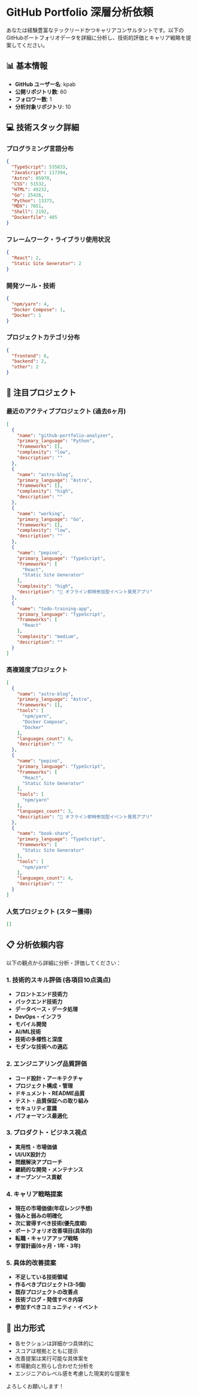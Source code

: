 # GitHub Portfolio 深層分析依頼

あなたは経験豊富なテックリードかつキャリアコンサルタントです。以下のGitHubポートフォリオデータを詳細に分析し、技術的評価とキャリア戦略を提案してください。

## 📊 基本情報
- **GitHub ユーザー名**: kpab
- **公開リポジトリ数**: 60
- **フォロワー数**: 1
- **分析対象リポジトリ**: 10

## 💻 技術スタック詳細

### プログラミング言語分布
```json
{
  "TypeScript": 535833,
  "JavaScript": 117394,
  "Astro": 95970,
  "CSS": 51532,
  "HTML": 49232,
  "Go": 25426,
  "Python": 13373,
  "MDX": 7651,
  "Shell": 2192,
  "Dockerfile": 405
}
```

### フレームワーク・ライブラリ使用状況
```json
{
  "React": 2,
  "Static Site Generator": 2
}
```

### 開発ツール・技術
```json
{
  "npm/yarn": 4,
  "Docker Compose": 1,
  "Docker": 1
}
```

### プロジェクトカテゴリ分布
```json
{
  "frontend": 6,
  "backend": 2,
  "other": 2
}
```

## 🎯 注目プロジェクト

### 最近のアクティブプロジェクト (過去6ヶ月)
```json
[
  {
    "name": "github-portfolio-analyzer",
    "primary_language": "Python",
    "frameworks": [],
    "complexity": "low",
    "description": ""
  },
  {
    "name": "astro-blog",
    "primary_language": "Astro",
    "frameworks": [],
    "complexity": "high",
    "description": ""
  },
  {
    "name": "working",
    "primary_language": "Go",
    "frameworks": [],
    "complexity": "low",
    "description": ""
  },
  {
    "name": "pepino",
    "primary_language": "TypeScript",
    "frameworks": [
      "React",
      "Static Site Generator"
    ],
    "complexity": "high",
    "description": "🍑 オフライン即時参加型イベント発見アプリ"
  },
  {
    "name": "todo-training-app",
    "primary_language": "TypeScript",
    "frameworks": [
      "React"
    ],
    "complexity": "medium",
    "description": ""
  }
]
```

### 高複雑度プロジェクト
```json
[
  {
    "name": "astro-blog",
    "primary_language": "Astro",
    "frameworks": [],
    "tools": [
      "npm/yarn",
      "Docker Compose",
      "Docker"
    ],
    "languages_count": 6,
    "description": ""
  },
  {
    "name": "pepino",
    "primary_language": "TypeScript",
    "frameworks": [
      "React",
      "Static Site Generator"
    ],
    "tools": [
      "npm/yarn"
    ],
    "languages_count": 3,
    "description": "🍑 オフライン即時参加型イベント発見アプリ"
  },
  {
    "name": "book-share",
    "primary_language": "TypeScript",
    "frameworks": [
      "Static Site Generator"
    ],
    "tools": [
      "npm/yarn"
    ],
    "languages_count": 4,
    "description": ""
  }
]
```

### 人気プロジェクト (スター獲得)
```json
[]
```

## 📋 分析依頼内容

以下の観点から詳細に分析・評価してください：

### 1. 技術的スキル評価 (各項目10点満点)
- **フロントエンド技術力**
- **バックエンド技術力**
- **データベース・データ処理**
- **DevOps・インフラ**
- **モバイル開発**
- **AI/ML技術**
- **技術の多様性と深度**
- **モダンな技術への適応**

### 2. エンジニアリング品質評価
- **コード設計・アーキテクチャ**
- **プロジェクト構成・管理**
- **ドキュメント・README品質**
- **テスト・品質保証への取り組み**
- **セキュリティ意識**
- **パフォーマンス最適化**

### 3. プロダクト・ビジネス視点
- **実用性・市場価値**
- **UI/UX設計力**
- **問題解決アプローチ**
- **継続的な開発・メンテナンス**
- **オープンソース貢献**

### 4. キャリア戦略提案
- **現在の市場価値(年収レンジ予想)**
- **強みと弱みの明確化**
- **次に習得すべき技術(優先度順)**
- **ポートフォリオ改善項目(具体的)**
- **転職・キャリアアップ戦略**
- **学習計画(6ヶ月・1年・3年)**

### 5. 具体的改善提案
- **不足している技術領域**
- **作るべきプロジェクト(3-5個)**
- **既存プロジェクトの改善点**
- **技術ブログ・発信すべき内容**
- **参加すべきコミュニティ・イベント**

## 📝 出力形式
- 各セクションは詳細かつ具体的に
- スコアは根拠とともに提示
- 改善提案は実行可能な具体案を
- 市場動向と照らし合わせた分析を
- エンジニアのレベル感を考慮した現実的な提案を

よろしくお願いします！